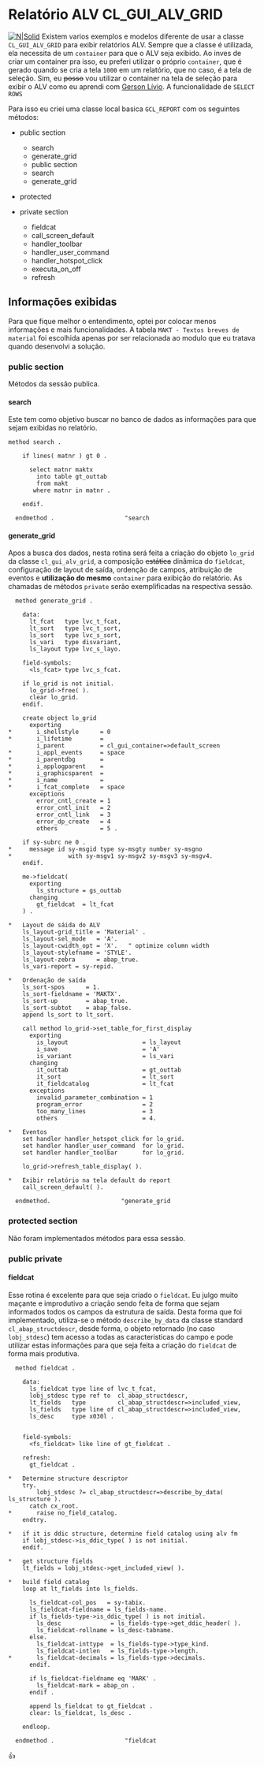 # Relatório ALV CL_GUI_ALV_GRID #

[![N|Solid](https://wiki.scn.sap.com/wiki/download/attachments/1710/ABAP%20Development.png?version=1&modificationDate=1446673897000&api=v2)](https://www.sap.com/brazil/developer.html)
Existem varios exemplos e modelos diferente de usar a classe `CL_GUI_ALV_GRID` para exibir relatórios ALV. Sempre que a classe é utilizada, ela necessita de um `container` para que o ALV seja exibido. Ao inves de criar um container pra isso, eu preferi utilizar o próprio `container`, que é gerado quando se cria a tela `1000` em um relatório, que no caso, é a tela de seleção. Sim, eu ~~posso~~ vou utilizar o container na tela de seleção para exibir o ALV como eu aprendi com [Gerson Lívio](mailto:gerson@litsolutions.com.br).
A funcionalidade de `SELECT ROWS`

Para isso eu criei uma classe local basica `GCL_REPORT` com os seguintes métodos:

* public section
	* search
	* generate_grid
	* public section
	* search
	* generate_grid

* protected

* private section
	* fieldcat
	* call_screen_default
	* handler_toolbar
	* handler_user_command
	* handler_hotspot_click
	* executa_on_off
	* refresh

## Informações exibidas ##
Para que fique melhor o entendimento, optei por colocar menos informações e mais funcionalidades. A tabela `MAKT - Textos breves de material` foi escolhida apenas por ser relacionada ao modulo que eu tratava quando desenvolvi a solução.

### public section ###
Métodos da sessão publica.
#### search ####
Este tem como objetivo buscar no banco de dados as informações para que sejam exibidas no relatório.
```abap
method search .

    if lines( matnr ) gt 0 .

      select matnr maktx
        into table gt_outtab
        from makt
       where matnr in matnr .

    endif.

  endmethod .                    "search
```
#### generate_grid ####
Apos a busca dos dados, nesta rotina será feita a criação do objeto `lo_grid` da classe `cl_gui_alv_grid`, a composição ~~estática~~ dinâmica do `fieldcat`, configuração de layout de saída, ordenção de campos, atribuição de eventos e **utilização do mesmo** `container` para exibição do relatório. As chamadas de métodos `private` serão exemplificadas na respectiva sessão.
```abap 
  method generate_grid .

    data:
      lt_fcat   type lvc_t_fcat,
      lt_sort   type lvc_t_sort,
      ls_sort   type lvc_s_sort,
      ls_vari   type disvariant,
      ls_layout type lvc_s_layo.

    field-symbols:
      <ls_fcat> type lvc_s_fcat.

    if lo_grid is not initial.
      lo_grid->free( ).
      clear lo_grid.
    endif.

    create object lo_grid
      exporting
*       i_shellstyle      = 0
*       i_lifetime        =
        i_parent          = cl_gui_container=>default_screen
*       i_appl_events     = space
*       i_parentdbg       =
*       i_applogparent    =
*       i_graphicsparent  =
*       i_name            =
*       i_fcat_complete   = space
      exceptions
        error_cntl_create = 1
        error_cntl_init   = 2
        error_cntl_link   = 3
        error_dp_create   = 4
        others            = 5 .

    if sy-subrc ne 0 .
*     message id sy-msgid type sy-msgty number sy-msgno
*                with sy-msgv1 sy-msgv2 sy-msgv3 sy-msgv4.
    endif.

    me->fieldcat(
      exporting
        ls_structure = gs_outtab
      changing
        gt_fieldcat  = lt_fcat
    ) .

*   Layout de sáida do ALV
    ls_layout-grid_title = 'Material' .
    ls_layout-sel_mode   = 'A'.
    ls_layout-cwidth_opt = 'X'.   " optimize column width
    ls_layout-stylefname = 'STYLE'.
    ls_layout-zebra      = abap_true.
    ls_vari-report = sy-repid.

*   Ordenação de saída
    ls_sort-spos      = 1.
    ls_sort-fieldname = 'MAKTX'.
    ls_sort-up        = abap_true.
    ls_sort-subtot    = abap_false.
    append ls_sort to lt_sort.

    call method lo_grid->set_table_for_first_display
      exporting
        is_layout                     = ls_layout
        i_save                        = 'A'
        is_variant                    = ls_vari
      changing
        it_outtab                     = gt_outtab
        it_sort                       = lt_sort
        it_fieldcatalog               = lt_fcat
      exceptions
        invalid_parameter_combination = 1
        program_error                 = 2
        too_many_lines                = 3
        others                        = 4.

*   Eventos
    set handler handler_hotspot_click for lo_grid.
    set handler handler_user_command  for lo_grid.
    set handler handler_toolbar       for lo_grid.

    lo_grid->refresh_table_display( ).

*   Exibir relatório na tela default do report
    call_screen_default( ).

  endmethod.                    "generate_grid
```
### protected section ###
Não foram implementados métodos para essa sessão.

### public private ###
#### fieldcat ####
Esse rotina é excelente para que seja criado o `fieldcat`. Eu julgo muito maçante e improdutivo a criação sendo feita de forma que sejam informados todos os campos da estrutura de saída. Desta forma que foi implementado, utiliza-se o método `describe_by_data` da classe standard `cl_abap_structdescr`, desde forma, o objeto retornado (no caso `lobj_stdesc`) tem acesso a todas as caracteristicas do campo e pode utilizar estas informações para que seja feita a criação do `fieldcat` de forma mais produtiva.
```abap
  method fieldcat .

    data: 
      ls_fieldcat type line of lvc_t_fcat,
      lobj_stdesc type ref to  cl_abap_structdescr,
      lt_fields   type         cl_abap_structdescr=>included_view,
      ls_fields   type line of cl_abap_structdescr=>included_view,
      ls_desc     type x030l .


    field-symbols:
      <fs_fieldcat> like line of gt_fieldcat .
    
    refresh:
      gt_fieldcat .

*   Determine structure descriptor
    try.
        lobj_stdesc ?= cl_abap_structdescr=>describe_by_data( ls_structure ).
      catch cx_root.
*       raise no_field_catalog.
    endtry.

*   if it is ddic structure, determine field catalog using alv fm
    if lobj_stdesc->is_ddic_type( ) is not initial.
    endif.

*   get structure fields
    lt_fields = lobj_stdesc->get_included_view( ).

*   build field catalog
    loop at lt_fields into ls_fields.

      ls_fieldcat-col_pos   = sy-tabix.
      ls_fieldcat-fieldname = ls_fields-name.
      if ls_fields-type->is_ddic_type( ) is not initial.
        ls_desc              = ls_fields-type->get_ddic_header( ).
        ls_fieldcat-rollname = ls_desc-tabname.
      else.
        ls_fieldcat-inttype  = ls_fields-type->type_kind.
        ls_fieldcat-intlen   = ls_fields-type->length.
*       ls_fieldcat-decimals = ls_fields-type->decimals.
      endif.

      if ls_fieldcat-fieldname eq 'MARK' .
        ls_fieldcat-mark = abap_on .
      endif .

      append ls_fieldcat to gt_fieldcat .
      clear: ls_fieldcat, ls_desc .
      
    endloop.

  endmethod .                    "fieldcat

```


:+1:

